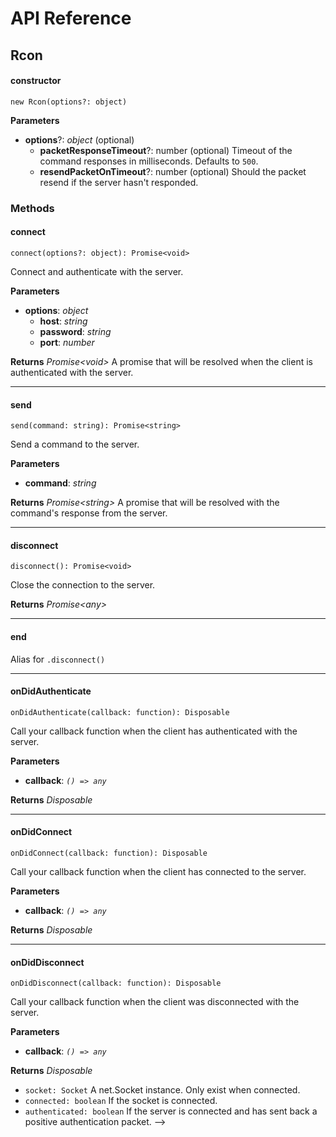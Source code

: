 # API Reference

## Rcon

#### constructor

`new Rcon(options?: object)`

**Parameters**

- **options**?: _object_ (optional)
  - **packetResponseTimeout**?: number (optional)
    Timeout of the command responses in milliseconds. Defaults to `500`.
  - **resendPacketOnTimeout**?: number (optional)
    Should the packet resend if the server hasn't responded.

### Methods

#### connect

`connect(options?: object): Promise<void>`

Connect and authenticate with the server.

**Parameters**

- **options**: _object_
  - **host**: _string_
  - **password**: _string_
  - **port**: _number_

**Returns** _Promise&lt;void&gt;_
A promise that will be resolved when the client is authenticated with the server.

---

#### send

`send(command: string): Promise<string>`

Send a command to the server.

**Parameters**

- **command**: _string_

**Returns** _Promise&lt;string&gt;_
A promise that will be resolved with the command's response from the server.

---

#### disconnect

`disconnect(): Promise<void>`

Close the connection to the server.

**Returns** _Promise&lt;any&gt;_

---

#### end

Alias for `.disconnect()`

---

#### onDidAuthenticate

`onDidAuthenticate(callback: function): Disposable`

Call your callback function when the client has authenticated with the server.

**Parameters**

- **callback**: _`() => any`_

**Returns** _Disposable_

---

#### onDidConnect

`onDidConnect(callback: function): Disposable`

Call your callback function when the client has connected to the server.

**Parameters**

- **callback**: _`() => any`_

**Returns** _Disposable_

---

#### onDidDisconnect

`onDidDisconnect(callback: function): Disposable`

Call your callback function when the client was disconnected with the server.

**Parameters**

- **callback**: _`() => any`_

**Returns** _Disposable_

- `socket: Socket` A net.Socket instance. Only exist when connected.
- `connected: boolean` If the socket is connected.
- `authenticated: boolean` If the server is connected and has sent
  back a positive authentication packet. -->
